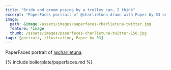 ```yaml
---
title: "Bride and groom posing by a trolley car… I think"
excerpt: "PaperFaces portrait of @charlietuna drawn with Paper by 53 on an iPad."
image: 
  path: &image /assets/images/paperfaces-charlietuna-twitter.jpg 
  feature: *image
  thumb: /assets/images/paperfaces-charlietuna-twitter-150.jpg
tags: [portrait, illustration, Paper by 53]
---
```


PaperFaces portrait of [@charlietuna](http://twitter.com/charlietuna).

{% include boilerplate/paperfaces.md %}
